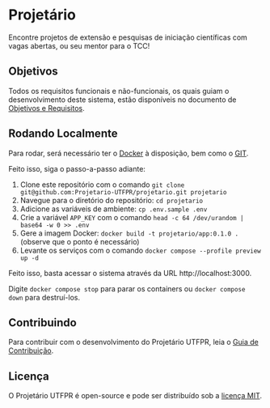 # Projetário
Encontre projetos de extensão e pesquisas de iniciação científicas com vagas abertas,
ou seu mentor para o TCC!

## Objetivos
Todos os requisitos funcionais e não-funcionais, os quais guiam o desenvolvimento
deste sistema, estão disponíveis no documento de
[Objetivos e Requisitos](.github/requisitos.md).

## Rodando Localmente
Para rodar, será necessário ter o [Docker](https://docs.docker.com/get-started/get-docker/)
à disposição, bem como o [GIT](https://git-scm.com/book/pt-br/v2/Come%C3%A7ando-Instalando-o-Git).

Feito isso, siga o passo-a-passo adiante:
1. Clone este repositório com o comando `git clone git@github.com:Projetario-UTFPR/projetario.git projetario`
2. Navegue para o diretório do repositório: `cd projetario`
3. Adicione as variáveis de ambiente: `cp .env.sample .env`
4. Crie a variável `APP_KEY` com o comando `head -c 64 /dev/urandom | base64 -w 0 >> .env`
5. Gere a imagem Docker: `docker build -t projetario/app:0.1.0 .` (observe que o ponto
é necessário)
6. Levante os serviços com o comando `docker compose --profile preview up -d`

Feito isso, basta acessar o sistema através da URL http://localhost:3000.

Digite `docker compose stop` para parar os containers ou `docker compose down` para destruí-los.

## Contribuindo
Para contribuir com o desenvolvimento do Projetário UTFPR, leia o
[Guia de Contribuição](.github/contribuindo.md).

## Licença
O Projetário UTFPR é open-source e pode ser distribuído sob a [licença MIT](./LICENSE).
